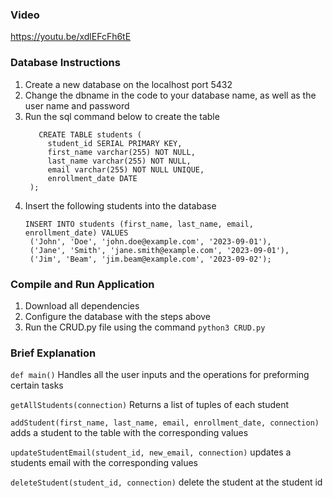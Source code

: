### Video
https://youtu.be/xdlEFcFh6tE

### Database Instructions
1. Create a new database on the localhost port 5432
2. Change the dbname in the code to your database name, as well as the user name and password
3. Run the sql command below to create the table
   ```
      CREATE TABLE students (
        student_id SERIAL PRIMARY KEY,
        first_name varchar(255) NOT NULL,
        last_name varchar(255) NOT NULL,
        email varchar(255) NOT NULL UNIQUE,
        enrollment_date DATE
    );
   ```
4. Insert the following students into the database
   ```
   INSERT INTO students (first_name, last_name, email, enrollment_date) VALUES
    ('John', 'Doe', 'john.doe@example.com', '2023-09-01'),
    ('Jane', 'Smith', 'jane.smith@example.com', '2023-09-01'),
    ('Jim', 'Beam', 'jim.beam@example.com', '2023-09-02');
   ```

### Compile and Run Application
1. Download all dependencies
2. Configure the database with the steps above
3. Run the CRUD.py file using the command `python3 CRUD.py`

### Brief Explanation

`def main()` 
Handles all the user inputs and the operations for preforming certain tasks

`getAllStudents(connection)` 
Returns a list of tuples of each student

`addStudent(first_name, last_name, email, enrollment_date, connection)`
adds a student to the table with the corresponding values

`updateStudentEmail(student_id, new_email, connection)`
updates a students email with the corresponding values

`deleteStudent(student_id, connection)`
delete the student at the student id


